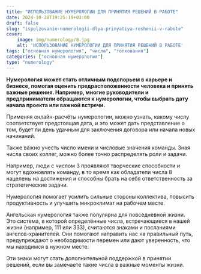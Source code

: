 ```yaml
---
title: "ИСПОЛЬЗОВАНИЕ НУМЕРОЛОГИИ ДЛЯ ПРИНЯТИЯ РЕШЕНИЙ В РАБОТЕ"
date: 2024-10-30T19:25:19+03:00
draft: false
slug: "ispolzovanie-numerologii-dlya-prinyatiya-reshenii-v-rabote"
cover:
    image: img/numerology/8.jpg
    alt: 'ИСПОЛЬЗОВАНИЕ НУМЕРОЛОГИИ ДЛЯ ПРИНЯТИЯ РЕШЕНИЙ В РАБОТЕ'
tags: ["основная нумерология", "числа", "толкования"]
categories: ["основная нумерология"]
type: "numerology"
---
```



**Нумерология может стать отличным подспорьем в карьере и бизнесе, помогая оценить предрасположенности человека и принять важные решения. Например, многие руководители и предприниматели обращаются к нумерологии, чтобы выбрать дату начала проекта или важной встречи.**

Применяя онлайн-расчёты нумерологии, можно узнать, какому числу соответствует предстоящая дата, и это может дать представление о том, будет ли день удачным для заключения договора или начала новых начинаний.

Также важно учесть число имени и числовые значения команды. Зная числа своих коллег, можно более точно распределять роли и задачи.

Например, люди с числом 3 проявляют творческие способности и могут вдохновлять команду, в то время как обладатели числа 8 нацелены на достижения и способны брать на себя ответственность за стратегические задачи.

Нумерология помогает усилить сильные стороны коллектива, повысить продуктивность и улучшить микроклимат на рабочем месте.

Ангельская нумерология также популярна для повседневной жизни. Это система, в которой определённые числа, встречающиеся в нашей жизни (например, 111 или 333), считаются знаками и посланиями ангелов-хранителей. Они помогают направить нас на правильный путь, предупреждают о необходимости перемен или дают уверенность, что мы находимся в нужном месте.

Эти знаки могут стать дополнительной поддержкой в принятии решений, если вы замечаете такие числа в важные моменты жизни.

